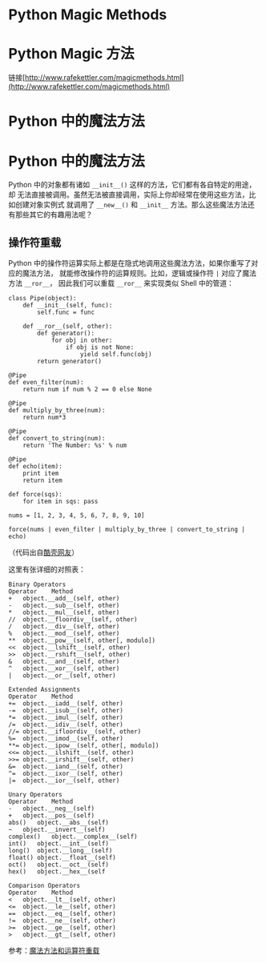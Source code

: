 # Python Magic Methods

# Python Magic 方法

链接[http://www.rafekettler.com/magicmethods.html](http://www.rafekettler.com/magicmethods.html)

# Python 中的魔法方法

# Python 中的魔法方法

Python 中的对象都有诸如 `__init__()` 这样的方法，它们都有各自特定的用途，却 无法直接被调用。虽然无法被直接调用，实际上你却经常在使用这些方法，比如创建对象实例式 就调用了 `__new__()` 和 `__init__` 方法。那么这些魔法方法还有那些其它的有趣用法呢？

## 操作符重载

Python 中的操作符运算实际上都是在隐式地调用这些魔法方法，如果你重写了对应的魔法方法， 就能修改操作符的运算规则。比如，逻辑或操作符 `|` 对应了魔法方法 `__ror__`， 因此我们可以重载 `__ror__` 来实现类似 Shell 中的管道：

```
class Pipe(object):
    def __init__(self, func):
        self.func = func

    def __ror__(self, other):
        def generator():
            for obj in other:
                if obj is not None:
                    yield self.func(obj)
        return generator()

@Pipe
def even_filter(num):
    return num if num % 2 == 0 else None

@Pipe
def multiply_by_three(num):
    return num*3

@Pipe
def convert_to_string(num):
    return 'The Number: %s' % num

@Pipe
def echo(item):
    print item
    return item

def force(sqs):
    for item in sqs: pass

nums = [1, 2, 3, 4, 5, 6, 7, 8, 9, 10]

force(nums | even_filter | multiply_by_three | convert_to_string | echo) 
```

（代码出自[酷壳网友](http://coolshell.cn/articles/10822.html)）

这里有张详细的对照表：

```
Binary Operators
Operator    Method
+   object.__add__(self, other)
-   object.__sub__(self, other)
*   object.__mul__(self, other)
//  object.__floordiv__(self, other)
/   object.__div__(self, other)
%   object.__mod__(self, other)
**  object.__pow__(self, other[, modulo])
<<  object.__lshift__(self, other)
>>  object.__rshift__(self, other)
&   object.__and__(self, other)
^   object.__xor__(self, other)
|   object.__or__(self, other)

Extended Assignments
Operator    Method
+=  object.__iadd__(self, other)
-=  object.__isub__(self, other)
*=  object.__imul__(self, other)
/=  object.__idiv__(self, other)
//= object.__ifloordiv__(self, other)
%=  object.__imod__(self, other)
**= object.__ipow__(self, other[, modulo])
<<= object.__ilshift__(self, other)
>>= object.__irshift__(self, other)
&=  object.__iand__(self, other)
^=  object.__ixor__(self, other)
|=  object.__ior__(self, other)

Unary Operators
Operator    Method
-   object.__neg__(self)
+   object.__pos__(self)
abs()   object.__abs__(self)
~   object.__invert__(self)
complex()   object.__complex__(self)
int()   object.__int__(self)
long()  object.__long__(self)
float() object.__float__(self)
oct()   object.__oct__(self)
hex()   object.__hex__(self

Comparison Operators
Operator    Method
<   object.__lt__(self, other)
<=  object.__le__(self, other)
==  object.__eq__(self, other)
!=  object.__ne__(self, other)
>=  object.__ge__(self, other)
>   object.__gt__(self, other) 
```

参考：[魔法方法和运算符重载](http://www.python-course.eu/python3_magic_methods.php)
